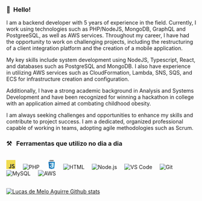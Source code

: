### 👋&nbsp;&nbsp;Hello!

I am a backend developer with 5 years of experience in the field. Currently, I work using technologies such as PHP/NodeJS, MongoDB, GraphQL and PostgreeSQL, as well as AWS services. Throughout my career, I have had the opportunity to work on challenging projects, including the restructuring of a client integration platform and the creation of a mobile application.

My key skills include system development using NodeJS, Typescript, React, and databases such as PostgreSQL and MongoDB. I also have experience in utilizing AWS services such as CloudFormation, Lambda, SNS, SQS, and ECS for infrastructure creation and configuration.

Additionally, I have a strong academic background in Analysis and Systems Development and have been recognized for winning a hackathon in college with an application aimed at combating childhood obesity.

I am always seeking challenges and opportunities to enhance my skills and contribute to project success. I am a dedicated, organized professional capable of working in teams, adopting agile methodologies such as Scrum.

### ⚒&nbsp;&nbsp;&nbsp;Ferramentas que utilizo no dia a dia
<br><img alt="JavaScript" title="JavaScript" src="https://raw.githubusercontent.com/voodootikigod/logo.js/master/js.png" height="24">&nbsp;&nbsp;&nbsp;&nbsp;
<img alt="PHP" title="PHP" src="https://www.php.net/images/logos/new-php-logo.svg" height="24">&nbsp;&nbsp;&nbsp;&nbsp;
<img alt="CSS" title="CSS" src="https://raw.githubusercontent.com/github/explore/6c6508f34230f0ac0d49e847a326429eefbfc030/topics/css/css.png" height="24">&nbsp;&nbsp;&nbsp;&nbsp;
<img alt="HTML" title="HTML" src="https://cdn0.iconfinder.com/data/icons/social-network-7/50/22-512.png" height="24">&nbsp;&nbsp;&nbsp;&nbsp;
<img alt="Node.js" title="Node.js" src="https://img.icons8.com/color/452/nodejs.png" height="24">&nbsp;&nbsp;&nbsp;&nbsp;
<img alt="VS Code" title="VS Code" src="https://upload.wikimedia.org/wikipedia/commons/thumb/9/9a/Visual_Studio_Code_1.35_icon.svg/1024px-Visual_Studio_Code_1.35_icon.svg.png" height="24">&nbsp;&nbsp;&nbsp;&nbsp;
<img alt="Git" title="Git" src="https://upload.wikimedia.org/wikipedia/commons/thumb/3/3f/Git_icon.svg/1024px-Git_icon.svg.png" height="24">&nbsp;&nbsp;&nbsp;&nbsp;
<img alt="MySQL" title="MySQL" src="https://cdn.worldvectorlogo.com/logos/mysql.svg" height="24">&nbsp;&nbsp;&nbsp;&nbsp;
<img alt="AWS" title="AWS" src="https://twoearsonemouthnet.files.wordpress.com/2017/11/icon-cloud-aws.png" height="24">&nbsp;&nbsp;&nbsp;&nbsp;<br><br>


[![Lucas de Melo Aguirre Github stats](https://github-readme-stats.vercel.app/api?username=lucas-aguirre)](https://github.com/lucas-aguirre/github-readme-stats)
